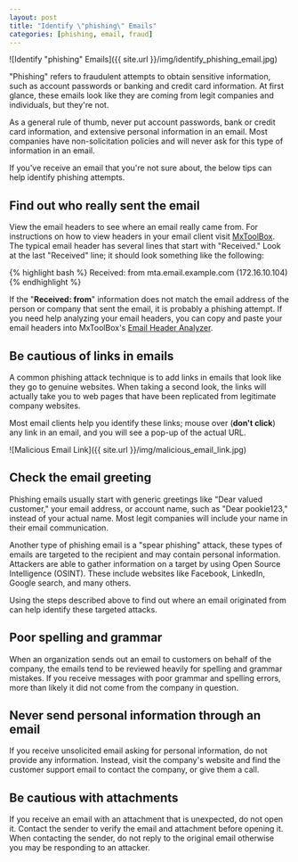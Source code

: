 ```yaml
---
layout: post
title: "Identify \"phishing\" Emails"
categories: [phishing, email, fraud]
---
```

![Identify "phishing" Emails]({{ site.url }}/img/identify_phishing_email.jpg)

"Phishing" refers to fraudulent attempts to obtain sensitive information, such as account 
passwords or banking and credit card information. At first glance, these emails look like they 
are coming from legit companies and individuals, but they're not.

As a general rule of thumb, never put account passwords, bank or credit card information, and 
extensive personal information in an email. Most companies have non-solicitation policies and 
will never ask for this type of information in an email.

If you've receive an email that you're not sure about, the below tips can help identify 
phishing attempts.

## Find out who really sent the email

View the email headers to see where an email really came from. For instructions on how to view 
headers in your email client visit [MxToolBox][email-headers]. The typical email header has 
several lines that start with "Received." Look at the last "Received" line; it should look 
something like the following:

{% highlight bash %}
Received:  from mta.email.example.com (172.16.10.104)
{% endhighlight %}

If the "**Received:  from**" information does not match the email address of the person or 
company that sent the email, it is probably a phishing attempt. If you need help analyzing your 
email headers, you can copy and paste your email headers into MxToolBox's [Email Header Analyzer][header-analyzer].

## Be cautious of links in emails

A common phishing attack technique is to add links in emails that look like they go to genuine 
websites. When taking a second look, the links will actually take you to web pages that have 
been replicated from legitimate company websites.

Most email clients help you identify these links; mouse over (**don't click**) any link in an 
email, and you will see a pop-up of the actual URL.

![Malicious Email Link]({{ site.url }}/img/malicious_email_link.jpg)

## Check the email greeting

Phishing emails usually start with generic greetings like "Dear valued customer," your email 
address, or account name, such as "Dear pookie123," instead of your actual name. Most legit 
companies will include your name in their email communication.

Another type of phishing email is a "spear phishing" attack, these types of emails are targeted 
to the recipient and may contain personal information. Attackers are able to gather information 
on a target by using Open Source Intelligence (OSINT). These include websites like Facebook, 
LinkedIn, Google search, and many others.

Using the steps described above to find out where an email originated from can help identify 
these targeted attacks.

## Poor spelling and grammar

When an organization sends out an email to customers on behalf of the company, the emails tend 
to be reviewed heavily for spelling and grammar mistakes. If you receive messages with poor 
grammar and spelling errors, more than likely it did not come from the company in question.

## Never send personal information through an email

If you receive unsolicited email asking for personal information, do not provide any 
information. Instead, visit the company's website and find the customer support email to 
contact the company, or give them a call.

## Be cautious with attachments

If you receive an email with an attachment that is unexpected, do not open it. Contact the 
sender to verify the email and attachment before opening it. When contacting the sender, do not 
reply to the original email otherwise you may be responding to an attacker.

[email-headers]: https://mxtoolbox.com/Public/Content/EmailHeaders/
[header-analyzer]: https://mxtoolbox.com/EmailHeaders.aspx